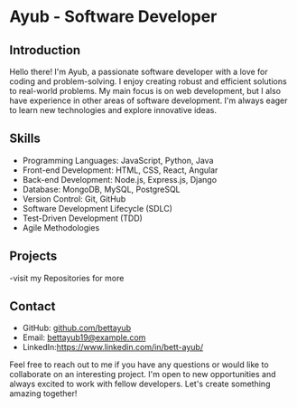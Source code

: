 # Ayub - Software Developer

## Introduction
Hello there! I'm Ayub, a passionate software developer with a love for coding and problem-solving. 
I enjoy creating robust and efficient solutions to real-world problems. My main focus is on web development,
but I also have experience in other areas of software development. I'm always eager to learn new technologies and explore innovative ideas.

## Skills
- Programming Languages: JavaScript, Python, Java
- Front-end Development: HTML, CSS, React, Angular
- Back-end Development: Node.js, Express.js, Django
- Database: MongoDB, MySQL, PostgreSQL
- Version Control: Git, GitHub
- Software Development Lifecycle (SDLC)
- Test-Driven Development (TDD)
- Agile Methodologies

## Projects
-visit my Repositories for more

## Contact
- GitHub: [github.com/bettayub](https://github.com/bettayub)
- Email: bettayub19@example.com
- LinkedIn:https://www.linkedin.com/in/bett-ayub/

Feel free to reach out to me if you have any questions or would like to collaborate on an interesting project. 
I'm open to new opportunities and always excited to work with fellow developers. Let's create something amazing together!
